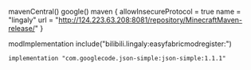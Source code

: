 mavenCentral()
google()
maven {
    allowInsecureProtocol = true
    name = "lingaly"
    url = "http://124.223.63.208:8081/repository/MinecraftMaven-release/"
}



modImplementation include("bilibili.lingaly:easyfabricmodregister:<version>")

    implementation "com.googlecode.json-simple:json-simple:1.1.1"